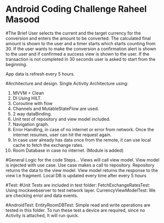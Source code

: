 # Android Coding Challenge Raheel Masood

#The Brief
User selects the current and the target currency for the conversion and enters the amount to be converted. 
The calculated final amount is shown to the user and a timer starts which starts counting from 30. If the user wants
to make the conversion a confirmation alert is shown to the user and if confirmed a success view is 
shown to the user. If the transaction is not completed in 30 seconds user is asked to start from the beginning.

App data is refresh every 5 hours.

#Architecture and design.
Single Activity Architecture using:
1) MVVM + Clean
2) DI Using HILT.
3) Coroutine with flow
4) Channels and MutableStateFlow are used.
5) 2 way dataBinding.
6) Unit test of repository and view model included.
7) Navigation graph.
8) Error Handling, in case of no internet or error from network. Once the internet resumes, user can hit the request again.
9) In case user already has data once from the remote, it can use local cache to fetch the exchange rates.
10) Room Database in case no internet. (Module is added)

#General Logic for the code
Steps...
Views will call view model.
View model is injected with use case.
Use case makes a call to repository.
Repository returns the data to the view model.
View model returns the response to the view I.e fragment.
Local DB is updated every time after every 5 hours 

#Test:
#Unit Tests are included in test folder:
FetchExchangeRatesTest: Using mockwebserver to test network layer.
CurrencyViewModelTest: We are checking error and data events.

#AndroidTest:
EntityRoomDBTest: Simple read and write operations are tested in this folder. 
To run these test a device are required, since no Activity is attached, It will run quick.